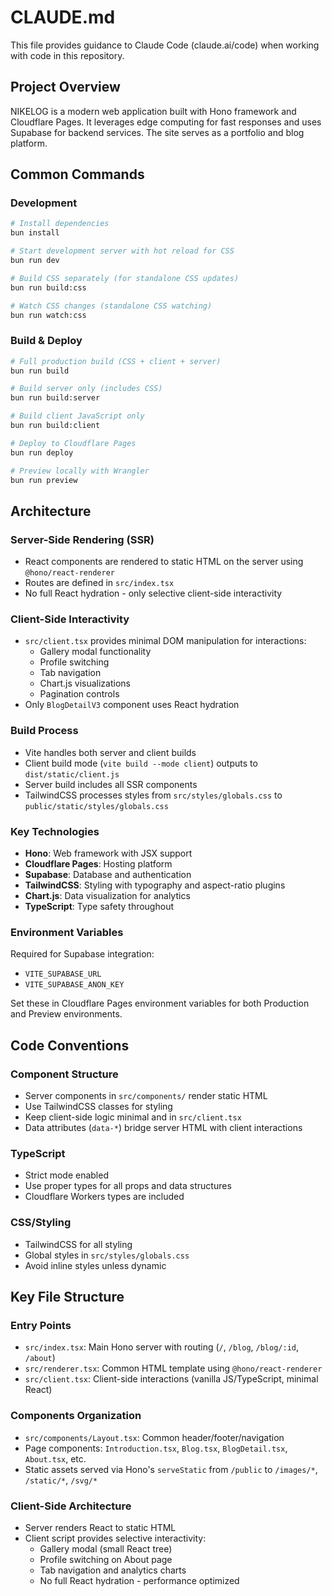# CLAUDE.md

This file provides guidance to Claude Code (claude.ai/code) when working with code in this repository.

## Project Overview

NIKELOG is a modern web application built with Hono framework and Cloudflare Pages. It leverages edge computing for fast responses and uses Supabase for backend services. The site serves as a portfolio and blog platform.

## Common Commands

### Development
```bash
# Install dependencies
bun install

# Start development server with hot reload for CSS
bun run dev

# Build CSS separately (for standalone CSS updates)
bun run build:css

# Watch CSS changes (standalone CSS watching)
bun run watch:css
```

### Build & Deploy
```bash
# Full production build (CSS + client + server)
bun run build

# Build server only (includes CSS)
bun run build:server

# Build client JavaScript only
bun run build:client

# Deploy to Cloudflare Pages
bun run deploy

# Preview locally with Wrangler
bun run preview
```

## Architecture

### Server-Side Rendering (SSR)
- React components are rendered to static HTML on the server using `@hono/react-renderer`
- Routes are defined in `src/index.tsx`
- No full React hydration - only selective client-side interactivity

### Client-Side Interactivity
- `src/client.tsx` provides minimal DOM manipulation for interactions:
  - Gallery modal functionality
  - Profile switching
  - Tab navigation
  - Chart.js visualizations
  - Pagination controls
- Only `BlogDetailV3` component uses React hydration

### Build Process
- Vite handles both server and client builds
- Client build mode (`vite build --mode client`) outputs to `dist/static/client.js`
- Server build includes all SSR components
- TailwindCSS processes styles from `src/styles/globals.css` to `public/static/styles/globals.css`

### Key Technologies
- **Hono**: Web framework with JSX support
- **Cloudflare Pages**: Hosting platform
- **Supabase**: Database and authentication
- **TailwindCSS**: Styling with typography and aspect-ratio plugins
- **Chart.js**: Data visualization for analytics
- **TypeScript**: Type safety throughout

### Environment Variables
Required for Supabase integration:
- `VITE_SUPABASE_URL`
- `VITE_SUPABASE_ANON_KEY`

Set these in Cloudflare Pages environment variables for both Production and Preview environments.

## Code Conventions

### Component Structure
- Server components in `src/components/` render static HTML
- Use TailwindCSS classes for styling
- Keep client-side logic minimal and in `src/client.tsx`
- Data attributes (`data-*`) bridge server HTML with client interactions

### TypeScript
- Strict mode enabled
- Use proper types for all props and data structures
- Cloudflare Workers types are included

### CSS/Styling
- TailwindCSS for all styling
- Global styles in `src/styles/globals.css`
- Avoid inline styles unless dynamic

## Key File Structure

### Entry Points
- `src/index.tsx`: Main Hono server with routing (`/`, `/blog`, `/blog/:id`, `/about`)
- `src/renderer.tsx`: Common HTML template using `@hono/react-renderer`
- `src/client.tsx`: Client-side interactions (vanilla JS/TypeScript, minimal React)

### Components Organization
- `src/components/Layout.tsx`: Common header/footer/navigation
- Page components: `Introduction.tsx`, `Blog.tsx`, `BlogDetail.tsx`, `About.tsx`, etc.
- Static assets served via Hono's `serveStatic` from `/public` to `/images/*`, `/static/*`, `/svg/*`

### Client-Side Architecture
- Server renders React to static HTML
- Client script provides selective interactivity:
  - Gallery modal (small React tree)
  - Profile switching on About page
  - Tab navigation and analytics charts
  - No full React hydration - performance optimized